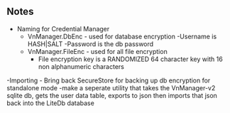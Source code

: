 ## Notes

- Naming for Credential Manager
	- VnManager.DbEnc - used for database encryption
		-Username is HASH|SALT
		-Password is the db password
	- VnManager.FileEnc - used for all file encryption
		- File encryption key is a RANDOMIZED 64 character key with 16 non alphanumeric characters
		
		
-Importing
	- Bring back SecureStore for backing up db encryption for standalone mode
	-make a seperate utility that takes the VnManager-v2 sqlite db, gets the user data table, exports to json
		then imports that json back into the LiteDb database
